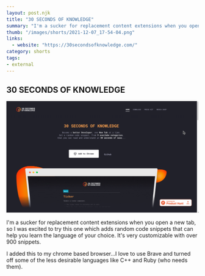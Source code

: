 ```yaml
---
layout: post.njk
title: "30 SECONDS OF KNOWLEDGE"
summary: "I'm a sucker for replacement content extensions when you open a new tab, so I was excited to try this one which adds random code snippets that can help you learn the language of your choice. It's very customizable with over 900 snippets."
thumb: "/images/shorts/2021-12-07_17-54-04.png"
links:
  - website: "https://30secondsofknowledge.com/"
category: shorts
tags: 
- external
---
```


## 30 SECONDS OF KNOWLEDGE

[![30 SECONDS OF KNOWLEDGE](/images/shorts/2021-12-07_17-54-04.png)](https://30secondsofknowledge.com)

I'm a sucker for replacement content extensions when you open a new tab, so I was excited to try this one which adds random code snippets that can help you learn the language of your choice. It's very customizable with over 900 snippets.

I added this to my chrome based browser…I love to use Brave and turned off some of the less desirable languages like C++ and Ruby (who needs them).
